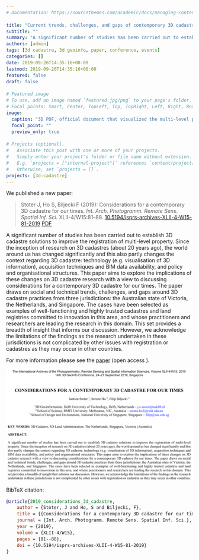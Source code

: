 ```yaml
---
# Documentation: https://sourcethemes.com/academic/docs/managing-content/

title: "Current trends, challenges, and gaps of contemporary 3D cadastre"
subtitle: ""
summary: "A significant number of studies has been carried out to establish 3D cadastre solutions to improve the registration of multi-level property"
authors: [admin]
tags: [3d cadastre, 3d geoinfo, paper, conference, events]
categories: []
date: 2019-09-26T14:35:16+08:00
lastmod: 2019-09-26T14:35:16+08:00
featured: false
draft: false

# Featured image
# To use, add an image named `featured.jpg/png` to your page's folder.
# Focal points: Smart, Center, TopLeft, Top, TopRight, Left, Right, BottomLeft, Bottom, BottomRight.
image:
  caption: "3D PDF, official document that visualized the multi-level property rights in 3D (case Delft Station) (Stoter et al., 2017)"
  focal_point: ""
  preview_only: true

# Projects (optional).
#   Associate this post with one or more of your projects.
#   Simply enter your project's folder or file name without extension.
#   E.g. `projects = ["internal-project"]` references `content/project/deep-learning/index.md`.
#   Otherwise, set `projects = []`.
projects: [3d-cadastre]
---
```


We published a new paper:

> Stoter J, Ho S, Biljecki F (2019): Considerations for a contemporary 3D cadastre for our times. _Int. Arch. Photogramm. Remote Sens. Spatial Inf. Sci._ XLII-4/W15:81–88. [<i class="ai ai-doi-square ai"></i> 10.5194/isprs-archives-XLII-4-W15-81-2019](https://doi.org/10.5194/isprs-archives-XLII-4-W15-81-2019) [<i class="far fa-file-pdf"></i> PDF](/publication/2019-considerations-3-d-cadastre/2019-considerations-3-d-cadastre.pdf) <i class="ai ai-open-access-square ai"></i>

A significant number of studies has been carried out to establish 3D cadastre solutions to improve the registration of multi-level property. Since the inception of research on 3D cadastres (about 20 years ago), the world around us has changed significantly and this also partly changes the context regarding 3D cadastre: technology (e.g. visualisation of 3D information), acquisition techniques and BIM data availability, and policy and organisational structures. This paper aims to explore the implications of these changes on 3D cadastre research with a view to discussing considerations for a contemporary 3D cadastre for our times. The paper draws on social and technical trends, challenges, and gaps around 3D cadastre practices from three jurisdictions: the Australian state of Victoria, the Netherlands, and Singapore. The cases have been selected as examples of well-functioning and highly trusted cadastres and land registries committed to innovation in this area, and whose practitioners and researchers are leading the research in this domain. This set provides a breadth of insight that informs our discussion. However, we acknowledge the limitations of the findings as the research undertaken in these jurisdictions is not complicated by other issues with registration or cadastres as they may occur in other countries.

For more information please see the [paper](/publication/2019-considerations-3-d-cadastre/) (open access <i class="ai ai-open-access-square ai"></i>).

[![](page-one.png)](/publication/2019-considerations-3-d-cadastre/)


BibTeX citation:
```bibtex
@article{2019_considerations_3d_cadastre,
    author = {Stoter, J and Ho, S and Biljecki, F},
    title = {{Considerations for a contemporary 3D cadastre for our times}},
    journal = {Int. Arch. Photogramm. Remote Sens. Spatial Inf. Sci.},
    year = {2019},
    volume = {XLII-4/W15},
    pages = {81--88},
    doi = {10.5194/isprs-archives-XLII-4-W15-81-2019}
}
```
